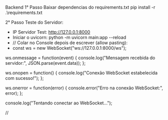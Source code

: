 Backend 
1° Passo Baixar dependencias do requirements.txt
pip install -r .\requirements.txt

2° Passo Teste do Servidor:
- IP Servidor Test: http://127.0.0.1:8000 
- Iniciar o uvicorn: python -m uvicorn main:app --reload
- // Colar no Console depois de escrever (allow pasting):
- const ws = new WebSocket("ws://127.0.0.1:8000/ws");

ws.onmessage = function(event) {
    console.log("Mensagem recebida do servidor:", JSON.parse(event.data));
};

ws.onopen = function() {
    console.log("Conexão WebSocket estabelecida com sucesso!");
};

ws.onerror = function(error) {
    console.error("Erro na conexão WebSocket:", error);
};

console.log("Tentando conectar ao WebSocket...");

//
